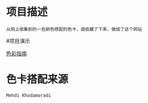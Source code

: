 # 项目描述
    从网上收集到的一些颜色搭配的色卡，就收藏了下来，做成了这个网站

#项目演示

[色彩指南](https://github.com/SHUAXINDIARY/colorGuide/settings)

# 色卡搭配来源
    Mehdi Khodamoradi 